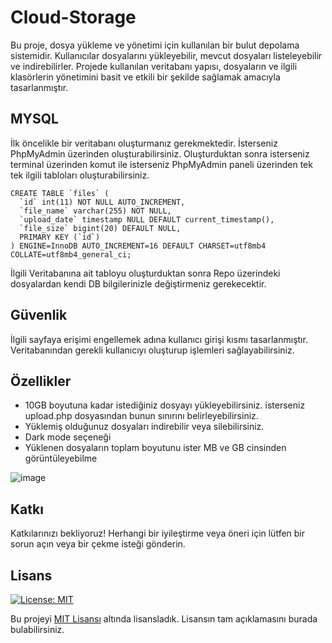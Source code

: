 # Cloud-Storage

Bu proje, dosya yükleme ve yönetimi için kullanılan bir bulut depolama sistemidir. Kullanıcılar dosyalarını yükleyebilir, mevcut dosyaları listeleyebilir ve indirebilirler. Projede kullanılan veritabanı yapısı, dosyaların ve ilgili klasörlerin yönetimini basit ve etkili bir şekilde sağlamak amacıyla tasarlanmıştır.

## MYSQL

İlk öncelikle bir veritabanı oluşturmanız gerekmektedir. İsterseniz PhpMyAdmin üzerinden oluşturabilirsiniz. Oluşturduktan sonra isterseniz terminal üzerinden komut ile isterseniz PhpMyAdmin paneli üzerinden tek tek ilgili tabloları oluşturabilirsiniz.

```mysql
CREATE TABLE `files` (
  `id` int(11) NOT NULL AUTO_INCREMENT,
  `file_name` varchar(255) NOT NULL,
  `upload_date` timestamp NULL DEFAULT current_timestamp(),
  `file_size` bigint(20) DEFAULT NULL,
  PRIMARY KEY (`id`)
) ENGINE=InnoDB AUTO_INCREMENT=16 DEFAULT CHARSET=utf8mb4 COLLATE=utf8mb4_general_ci;
```

İlgili Veritabanına ait tabloyu oluşturduktan sonra Repo üzerindeki dosyalardan kendi DB bilgilerinizle değiştirmeniz gerekecektir.


## Güvenlik

İlgili sayfaya erişimi engellemek adına kullanıcı girişi kısmı tasarlanmıştır. Veritabanından gerekli kullanıcıyı oluşturup işlemleri sağlayabilirsiniz.


## Özellikler
- 10GB boyutuna kadar istediğiniz dosyayı yükleyebilirsiniz. isterseniz upload.php dosyasından bunun sınırını belirleyebilirsiniz.
- Yüklemiş olduğunuz dosyaları indirebilir veya silebilirsiniz.
- Dark mode seçeneği
- Yüklenen dosyaların toplam boyutunu ister MB ve GB cinsinden görüntüleyebilme

![image](https://github.com/user-attachments/assets/1dac720e-d816-4d30-992b-7d9d4382bd6e)


## Katkı

Katkılarınızı bekliyoruz! Herhangi bir iyileştirme veya öneri için lütfen bir sorun açın veya bir çekme isteği gönderin.



## Lisans

[![License: MIT](https://img.shields.io/badge/License-MIT-yellow.svg)](https://opensource.org/licenses/MIT)

Bu projeyi [MIT Lisansı](https://opensource.org/licenses/MIT) altında lisansladık. Lisansın tam açıklamasını burada bulabilirsiniz.
